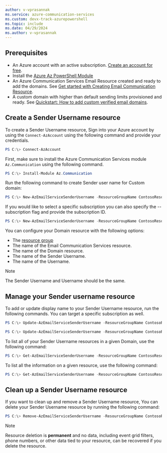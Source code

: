 ```yaml
---
author: v-vprasannak
ms.service: azure-communication-services
ms.custom: devx-track-azurepowershell
ms.topic: include
ms.date: 04/29/2024
ms.author: v-vprasannak
---
```


## Prerequisites

- An Azure account with an active subscription. [Create an account for free](https://azure.microsoft.com/pricing/purchase-options/azure-account?cid=msft_learn).
- Install the [Azure Az PowerShell Module](/powershell/azure/)
- An Azure Communication Services Email Resource created and ready to add the domains. See [Get started with Creating Email Communication Resource](../../../quickstarts/email/create-email-communication-resource.md).
- A custom domain with higher than default sending limits provisioned and ready. See [Quickstart: How to add custom verified email domains](../../../quickstarts/email/add-custom-verified-domains.md).

## Create a Sender Username resource

To create a Sender Username resource, Sign into your Azure account by using the ```Connect-AzAccount``` using the following command and provide your credentials.

```PowerShell
PS C:\> Connect-AzAccount
```

First, make sure to install the Azure Communication Services module ```Az.Communication``` using the following command.

```PowerShell
PS C:\> Install-Module Az.Communication
```

Run the following command to create Sender user name for Custom domain:

```PowerShell
PS C:\> New-AzEmailServiceSenderUsername -ResourceGroupName ContosoResourceProvider1 -EmailServiceName ContosoEmailServiceResource1 -DomainName contoso.com -SenderUsername test -Username test
```

If you would like to select a specific subscription you can also specify the --subscription flag and provide the subscription ID.

```PowerShell
PS C:\> New-AzEmailServiceSenderUsername -ResourceGroupName ContosoResourceProvider1 -EmailServiceName ContosoEmailServiceResource1 -DomainName contoso.com -SenderUsername test -Username test -SubscriptionId SubscriptionID
```

You can configure your Domain resource with the following options:

* The [resource group](../../../../azure-resource-manager/management/manage-resource-groups-powershell.md)
* The name of the Email Communication Services resource.
* The name of the Domain resource.
* The name of the Sender Username.
* The name of the Username.

> [!NOTE]
> The Sender Username and Username should be the same.

## Manage your Sender username resource

To add or update display name to your Sender Username resource, run the following commands. You can target a specific subscription as well.

```PowerShell
PS C:\> Update-AzEmailServiceSenderUsername -ResourceGroupName ContosoResourceProvider1 -EmailServiceName ContosoEmailServiceResource1 -DomainName contoso.com -SenderUsername test -Username test -DisplayName testdisplayname

PS C:\> Update-AzEmailServiceSenderUsername -ResourceGroupName ContosoResourceProvider1 -EmailServiceName ContosoEmailServiceResource1 -DomainName contoso.com -SenderUsername test -Username test -DisplayName testdisplayname -SubscriptionId SubscriptionID
```

To list all of your Sender Username resources in a given Domain, use the following command:

```PowerShell
PS C:\> Get-AzEmailServiceSenderUsername -ResourceGroupName ContosoResourceProvider1 -EmailServiceName ContosoEmailServiceResource1 -DomainName contoso.com
```

To list all the information on a given resource, use the following command:

```PowerShell
PS C:\> Get-AzEmailServiceSenderUsername -ResourceGroupName ContosoResourceProvider1 -EmailServiceName ContosoEmailServiceResource1 -DomainName contoso.com -SenderUsername test
```

## Clean up a Sender Username resource

If you want to clean up and remove a Sender Username resource, You can delete your Sender Username resource by running the following command:

```PowerShell
PS C:\> Remove-AzEmailServiceSenderUsername -ResourceGroupName ContosoResourceProvider1 -EmailServiceName ContosoEmailServiceResource1 -DomainName contoso.com -SenderUsername test
```

> [!NOTE]
> Resource deletion is **permanent** and no data, including event grid filters, phone numbers, or other data tied to your resource, can be recovered if you delete the resource.